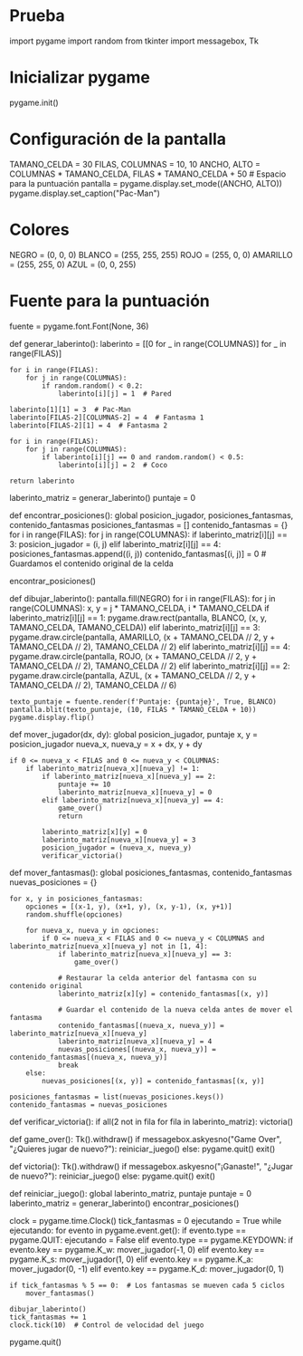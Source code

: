 # Prueba
import pygame
import random
from tkinter import messagebox, Tk

# Inicializar pygame
pygame.init()

# Configuración de la pantalla
TAMANO_CELDA = 30
FILAS, COLUMNAS = 10, 10
ANCHO, ALTO = COLUMNAS * TAMANO_CELDA, FILAS * TAMANO_CELDA + 50  # Espacio para la puntuación
pantalla = pygame.display.set_mode((ANCHO, ALTO))
pygame.display.set_caption("Pac-Man")

# Colores
NEGRO = (0, 0, 0)
BLANCO = (255, 255, 255)
ROJO = (255, 0, 0)
AMARILLO = (255, 255, 0)
AZUL = (0, 0, 255)

# Fuente para la puntuación
fuente = pygame.font.Font(None, 36)

def generar_laberinto():
    laberinto = [[0 for _ in range(COLUMNAS)] for _ in range(FILAS)]
    
    for i in range(FILAS):
        for j in range(COLUMNAS):
            if random.random() < 0.2:
                laberinto[i][j] = 1  # Pared
    
    laberinto[1][1] = 3  # Pac-Man
    laberinto[FILAS-2][COLUMNAS-2] = 4  # Fantasma 1
    laberinto[FILAS-2][1] = 4  # Fantasma 2
    
    for i in range(FILAS):
        for j in range(COLUMNAS):
            if laberinto[i][j] == 0 and random.random() < 0.5:
                laberinto[i][j] = 2  # Coco
    
    return laberinto

laberinto_matriz = generar_laberinto()
puntaje = 0

def encontrar_posiciones():
    global posicion_jugador, posiciones_fantasmas, contenido_fantasmas
    posiciones_fantasmas = []
    contenido_fantasmas = {}
    for i in range(FILAS):
        for j in range(COLUMNAS):
            if laberinto_matriz[i][j] == 3:
                posicion_jugador = (i, j)
            elif laberinto_matriz[i][j] == 4:
                posiciones_fantasmas.append((i, j))
                contenido_fantasmas[(i, j)] = 0  # Guardamos el contenido original de la celda

encontrar_posiciones()

def dibujar_laberinto():
    pantalla.fill(NEGRO)
    for i in range(FILAS):
        for j in range(COLUMNAS):
            x, y = j * TAMANO_CELDA, i * TAMANO_CELDA
            if laberinto_matriz[i][j] == 1:
                pygame.draw.rect(pantalla, BLANCO, (x, y, TAMANO_CELDA, TAMANO_CELDA))
            elif laberinto_matriz[i][j] == 3:
                pygame.draw.circle(pantalla, AMARILLO, (x + TAMANO_CELDA // 2, y + TAMANO_CELDA // 2), TAMANO_CELDA // 2)
            elif laberinto_matriz[i][j] == 4:
                pygame.draw.circle(pantalla, ROJO, (x + TAMANO_CELDA // 2, y + TAMANO_CELDA // 2), TAMANO_CELDA // 2)
            elif laberinto_matriz[i][j] == 2:
                pygame.draw.circle(pantalla, AZUL, (x + TAMANO_CELDA // 2, y + TAMANO_CELDA // 2), TAMANO_CELDA // 6)
    
    texto_puntaje = fuente.render(f'Puntaje: {puntaje}', True, BLANCO)
    pantalla.blit(texto_puntaje, (10, FILAS * TAMANO_CELDA + 10))
    pygame.display.flip()

def mover_jugador(dx, dy):
    global posicion_jugador, puntaje
    x, y = posicion_jugador
    nueva_x, nueva_y = x + dx, y + dy
    
    if 0 <= nueva_x < FILAS and 0 <= nueva_y < COLUMNAS:
        if laberinto_matriz[nueva_x][nueva_y] != 1:
            if laberinto_matriz[nueva_x][nueva_y] == 2:
                puntaje += 10
                laberinto_matriz[nueva_x][nueva_y] = 0
            elif laberinto_matriz[nueva_x][nueva_y] == 4:
                game_over()
                return
            
            laberinto_matriz[x][y] = 0
            laberinto_matriz[nueva_x][nueva_y] = 3
            posicion_jugador = (nueva_x, nueva_y)
            verificar_victoria()

def mover_fantasmas():
    global posiciones_fantasmas, contenido_fantasmas
    nuevas_posiciones = {}
    
    for x, y in posiciones_fantasmas:
        opciones = [(x-1, y), (x+1, y), (x, y-1), (x, y+1)]
        random.shuffle(opciones)
        
        for nueva_x, nueva_y in opciones:
            if 0 <= nueva_x < FILAS and 0 <= nueva_y < COLUMNAS and laberinto_matriz[nueva_x][nueva_y] not in [1, 4]:
                if laberinto_matriz[nueva_x][nueva_y] == 3:
                    game_over()
                
                # Restaurar la celda anterior del fantasma con su contenido original
                laberinto_matriz[x][y] = contenido_fantasmas[(x, y)]
                
                # Guardar el contenido de la nueva celda antes de mover el fantasma
                contenido_fantasmas[(nueva_x, nueva_y)] = laberinto_matriz[nueva_x][nueva_y]
                laberinto_matriz[nueva_x][nueva_y] = 4
                nuevas_posiciones[(nueva_x, nueva_y)] = contenido_fantasmas[(nueva_x, nueva_y)]
                break
        else:
            nuevas_posiciones[(x, y)] = contenido_fantasmas[(x, y)]
    
    posiciones_fantasmas = list(nuevas_posiciones.keys())
    contenido_fantasmas = nuevas_posiciones

def verificar_victoria():
    if all(2 not in fila for fila in laberinto_matriz):
        victoria()

def game_over():
    Tk().withdraw()
    if messagebox.askyesno("Game Over", "¿Quieres jugar de nuevo?"):
        reiniciar_juego()
    else:
        pygame.quit()
        exit()

def victoria():
    Tk().withdraw()
    if messagebox.askyesno("¡Ganaste!", "¿Jugar de nuevo?"):
        reiniciar_juego()
    else:
        pygame.quit()
        exit()

def reiniciar_juego():
    global laberinto_matriz, puntaje
    puntaje = 0
    laberinto_matriz = generar_laberinto()
    encontrar_posiciones()

clock = pygame.time.Clock()
tick_fantasmas = 0
ejecutando = True
while ejecutando:
    for evento in pygame.event.get():
        if evento.type == pygame.QUIT:
            ejecutando = False
        elif evento.type == pygame.KEYDOWN:
            if evento.key == pygame.K_w:
                mover_jugador(-1, 0)
            elif evento.key == pygame.K_s:
                mover_jugador(1, 0)
            elif evento.key == pygame.K_a:
                mover_jugador(0, -1)
            elif evento.key == pygame.K_d:
                mover_jugador(0, 1)
    
    if tick_fantasmas % 5 == 0:  # Los fantasmas se mueven cada 5 ciclos
        mover_fantasmas()
    
    dibujar_laberinto()
    tick_fantasmas += 1
    clock.tick(10)  # Control de velocidad del juego

pygame.quit()
